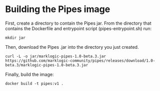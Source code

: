 # Building the Pipes image 

First, create a directory to contain the Pipes jar. From the directory that contains the Dockerfile and entrypoint script (pipes-entrypoint.sh) run:

``mkdir jar``

Then, download the Pipes .jar into the directory you just created.

``curl -L -o jar/marklogic-pipes-1.0-beta.3.jar https://github.com/marklogic-community/pipes/releases/download/1.0-beta.3/marklogic-pipes-1.0-beta.3.jar``

Finally, build the image:

``docker build -t pipes:v1 .``